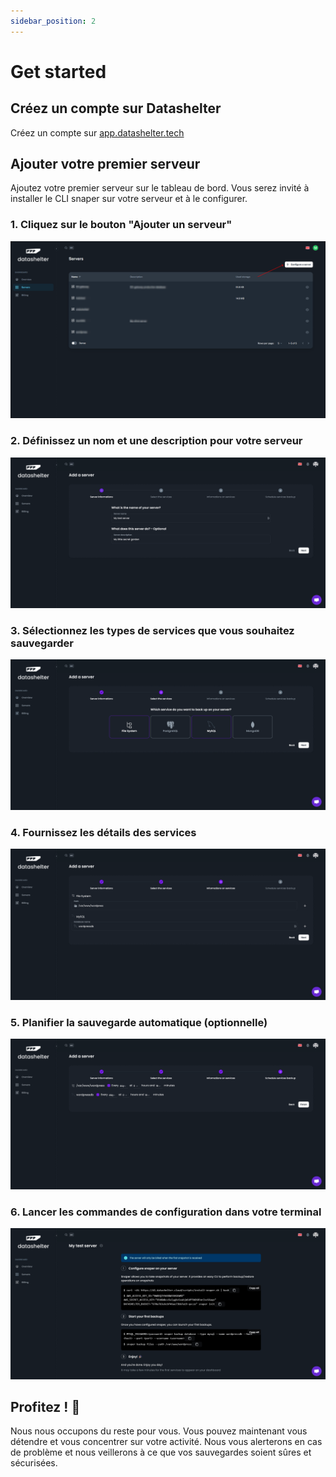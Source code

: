 ```yaml
---
sidebar_position: 2
---
```


# Get started

## Créez un compte sur Datashelter

Créez un compte sur [app.datashelter.tech](https://app.datashelter.tech)


## Ajouter votre premier serveur

Ajoutez votre premier serveur sur le tableau de bord. Vous serez invité à installer le CLI snaper sur votre serveur et à le configurer.

### 1. Cliquez sur le bouton "Ajouter un serveur"
![Configurer un serveur](assets/quickstart/configure_server.png)

### 2. Définissez un nom et une description pour votre serveur
![Informations sur le serveur](assets/quickstart/1_server_informations.png)

### 3. Sélectionnez les types de services que vous souhaitez sauvegarder
![Selectionnez vos services](assets/quickstart/2_select_services.png)

### 4. Fournissez les détails des services
![Informations sur les services](assets/quickstart/3_service_informations.png)

### 5. Planifier la sauvegarde automatique (optionnelle)
![Planifier les sauvegardes](assets/quickstart/4_set_scheduling.png)

### 6. Lancer les commandes de configuration dans votre terminal
![Lancer les commandes dans le terminal](assets/quickstart/5_final_step.png)

## Profitez ! 🚀

Nous nous occupons du reste pour vous. Vous pouvez maintenant vous détendre et vous concentrer sur votre activité. Nous vous alerterons en cas de problème et nous veillerons à ce que vos sauvegardes soient sûres et sécurisées.